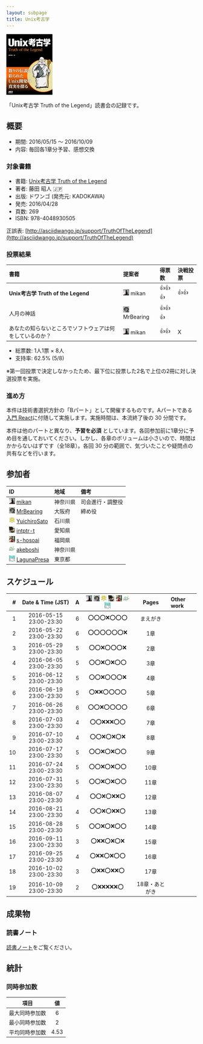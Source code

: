 ```yaml
---
layout: subpage
title: Unix考古学
---
```


[![Unix考古学](/images/cover-unix.jpg)](http://www.amazon.co.jp/dp/4048930508/)

「Unix考古学 Truth of the Legend」読書会の記録です。

## 概要

* 期間: 2016/05/15 ～ 2016/10/09
* 内容: 毎回各1章分予習、感想交換

### 対象書籍

* 書籍: [Unix考古学 Truth of the Legend](http://www.amazon.co.jp/dp/4048930508/)
* 著者: 藤田 昭人 :jp:
* 出版: ドワンゴ (発売元: KADOKAWA)
* 発売: 2016/04/28
* 頁数: 269
* ISBN: 978-4048930505

正誤表: [http://asciidwango.jp/support/TruthOfTheLegend](http://asciidwango.jp/support/TruthOfTheLegend)

### 投票結果

| 書籍                                                     | 提案者                                        | 得票数     |決戦投票|
|:---------------------------------------------------------|:----------------------------------------------|:-----------|:-------|
| **Unix考古学 Truth of the Legend**                       | ![](/images/users/mikan_16.png) mikan         |:+1::+1::+1:|:+1::+1:|
| 人月の神話                                               | ![](/images/users/MrBearing_16.png) MrBearing |:+1::+1::+1:|        |
| あなたの知らないところでソフトウェアは何をしているのか？ | ![](/images/users/mikan_16.png) mikan         |:+1::+1:    | X      |

* 総票数: 1人1票 × 8人
* 支持率: 62.5% (5/8)

※第一回投票で決定しなかったため、最下位に投票した2名で上位の2冊に対し決選投票を実施。

### 進め方

本件は技術書選択方針の「Bパート」として開催するものです。Aパートである[入門 React](../5-react)に付随して実施します。実施時間は、本流終了後の 30 分間です。

本件は他のパートと異なり、**予習を必須** としています。各回参加前に1章分に予め目を通しておいてください。しかし、各章のボリュームは小さいので、時間はかからないはずです（全18章）。各回 30 分の範囲で、気づいたことや疑問点の共有などを行います。

## 参加者

| ID                                                                                     | 地域     | 備考             |
|:---------------------------------------------------------------------------------------|:---------|:-----------------|
| ![](/images/users/mikan_16.png) [mikan](https://github.com/mikan)                      | 神奈川県 | 司会進行・調整役 |
| ![](/images/users/MrBearing_16.png) [MrBearing](https://github.com/MrBearing)          | 大阪府   | 締め役           |
| ![](/images/users/YuichiroSato_16.png) [YuichiroSato](https://github.com/YuichiroSato) | 石川県   |                  |
| ![](/images/users/intptr-t_16.png) [intptr-t](https://github.com/intptr-t)             | 愛知県   | 　               |
| ![](/images/users/s-hosoai_16.png) [s-hosoai](https://github.com/s-hosoai)             | 福岡県   |                  |
| ![](/images/users/akeboshi_16.png) [akeboshi](https://github.com/akeboshi)             | 神奈川県 |                  |
| ![](/images/users/LagunaPresa_16.png) [LagunaPresa](https://github.com/LagunaPresa)    | 東京都   | 　               |

## スケジュール

| # | Date & Time (JST) | A | ![](/images/users/mikan_16.png) ![](/images/users/MrBearing_16.png) ![](/images/users/YuichiroSato_16.png) ![](/images/users/intptr-t_16.png) ![](/images/users/s-hosoai_16.png) ![](/images/users/akeboshi_16.png) ![](/images/users/LagunaPresa_16.png) | Pages | Other work |
|---:|:----------------------:|:-:|:---------------------:|:-----------:|:-----------------------|
|  1 | 2016-05-15 23:00-23:30 | 6 | :o::o::o::x::o::o::o: |  まえがき     |                        |
|  2 | 2016-05-22 23:00-23:30 | 6 | :o::o::o::o::o::o::x: |  1章        |                        |
|  3 | 2016-05-29 23:00-23:30 | 5 | :o::o::x::o::o::o::x: |  2章        |                        |
|  4 | 2016-06-05 23:00-23:30 | 5 | :o::o::x::o::x::o::o: |  3章        |                        |
|  5 | 2016-06-12 23:00-23:30 | 5 | :o::o::x::o::o::o::x: |  4章        |                        |
|  6 | 2016-06-19 23:00-23:30 | 5 | :o::x::x::o::o::o::o: |  5章        |                        |
|  7 | 2016-06-26 23:00-23:30 | 6 | :o::o::x::o::o::o::o: |  6章        |                        |
|  8 | 2016-07-03 23:00-23:30 | 4 | :o::o::x::x::x::o::o: |  7章        |                        |
|  9 | 2016-07-10 23:00-23:30 | 4 | :o::o::x::o::x::o::x: |  8章        |                        |
| 10 | 2016-07-17 23:00-23:30 | 5 | :o::o::x::o::x::o::o: |  9章        |                        |
| 11 | 2016-07-24 23:00-23:30 | 5 | :o::o::x::o::x::o::o: |  10章       |                        |
| 12 | 2016-07-31 23:00-23:30 | 5 | :o::o::x::o::x::o::o: |  11章       |                        |
| 13 | 2016-08-07 23:00-23:30 | 4 | :o::o::x::o::x::x::o: |  12章       |                        |
| 14 | 2016-08-21 23:00-23:30 | 4 | :o::o::x::o::x::x::o: |  13章       |                        |
| 15 | 2016-08-28 23:00-23:30 | 5 | :o::o::x::o::x::o::o: |  14章       |                        |
| 16 | 2016-09-11 23:00-23:30 | 3 | :o::x::x::o::x::o::x: |  15章       |                        |
| 17 | 2016-09-25 23:00-23:30 | 4 | :o::x::x::o::x::o::o: |  16章       |                        |
| 18 | 2016-10-02 23:00-23:30 | 3 | :o::x::x::o::x::x::o: |  17章       |                        |
| 19 | 2016-10-09 23:00-23:30 | 2 | :o::x::x::x::x::x::o: |  18章・あとがき |                        |

## 成果物

### 読書ノート

[読書ノート](/note/6-unix)をご覧ください。

## 統計

### 同時参加数

| 項目 | 値 |
|:----:|:--:|
| 最大同時参加数 | 6 |
| 最小同時参加数 | 2 |
| 平均同時参加数 | 4.53 |
